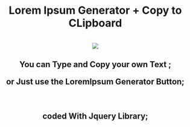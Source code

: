 
 <div align='center'>
<h1>Lorem Ipsum Generator + Copy to CLipboard</h1>
<div>
  <br>
 
<img src="https://i.postimg.cc/k5WfzCks/2024-02-15-17-30-35.png">
  
 <h2> You can Type and Copy your own Text ; <br>
   
  or Just use the LoremIpsum Generator Button; 

  <br>
  
  coded With Jquery Library; 
   </h2>
</div>
</div>
